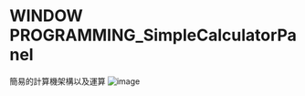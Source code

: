 # WINDOW PROGRAMMING_SimpleCalculatorPanel
簡易的計算機架構以及運算
![image](https://user-images.githubusercontent.com/81505859/223755158-f9091e18-b60b-4fb3-83a8-fdbd385fe95c.png)
